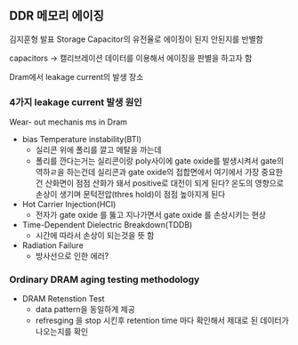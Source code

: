 ## DDR 메모리 에이징
김지훈형 발표
Storage Capacitor의 유전율로 에이징이 된지 안된지를 반별함

capacitors 
-> 캘리브레이션 데이터를 이용해서 에이징을 판별을 하고자 함

Dram에서 leakage current의 발생 장소

### 4가지 leakage current 발생 원인
Wear- out mechanis ms in Dram 
- bias Temperature instability(BTI)
	- 실리콘 위에 폴리를 깔고 메탈을 까는데
	- 폴리를 깐다는거는 실리콘이랑 poly사이에 gate oxide를 발생시켜서 gate의 역하ㄹ을 하는건데 실리콘과 gate oxide의 접합면에서 여기에서 가장 중요한건 산화면이 점점 산화가 돼서 positive로 대전이 되게 된다? 온도의 영향으로 손상이 생기며 문턱전압(thres hold)이 점점 높아지게 된다
- Hot Carrier Injection(HCI)
	- 전자가 gate oxide 를 뚫고 지나가면서 gate oxide 를 손상시키는 현상
- Time-Dependent Dielectric Breakdown(TDDB)
	- 시간에 따라서 손상이 되는것을 뜻 함
- Radiation Failure
	- 방사선으로 인한 에러?

###  Ordinary DRAM aging testing methodology
- DRAM Retenstion Test
	- data pattern을  동일하게 제공
	- refresging 을 stop 시킨후 retention time 마다 확인해서 제대로 된 데이터가 나오는지를 확인

